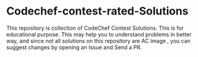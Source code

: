 # Codechef-contest-rated-Solutions
This repository is collection of CodeChef Contest Solutions. This is for educational purpose. This may help you to understand problems in better way, and since not all solutions on this repository are AC image , you can suggest changes by opening an Issue and Send a PR. 
